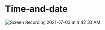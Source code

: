 # Time-and-date

![Screen Recording 2021-07-03 at 4 42 30 AM](https://user-images.githubusercontent.com/83928646/124350277-54055380-dbb9-11eb-93b9-47eebe1965b5.gif)

